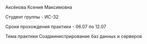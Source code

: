 Аксёнова Ксения Максимовна

Студент группы - ИС-32

Сроки прохождения практики - 06.07 по 12.07

Тема практики Соадминистрирование баз данных и серверов
